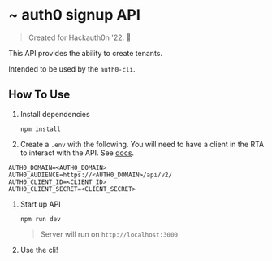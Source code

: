 # ~ auth0 signup API

> Created for Hackauth0n '22. 🚀

This API provides the ability to create tenants. 

Intended to be used by the `auth0-cli`.


## How To Use

1. Install dependencies
  
   `npm install`

1. Create a `.env` with the following. You will need to have a client in the RTA to interact with the API. See [docs](https://auth0team.atlassian.net/wiki/spaces/CSInfra/pages/323125274/How+to+enable+Tenant+Creation+via+API2+internal+use+only#Setting-up-a-client-in-the-RTA-for-using-the-tenant-creation-API). 

  ```
  AUTH0_DOMAIN=<AUTH0_DOMAIN>
  AUTH0_AUDIENCE=https://<AUTH0_DOMAIN>/api/v2/
  AUTH0_CLIENT_ID=<CLIENT_ID>
  AUTH0_CLIENT_SECRET=<CLIENT_SECRET>

  ```

1. Start up API 

    `npm run dev`

    > Server will run on `http://localhost:3000`

1. Use the cli!
